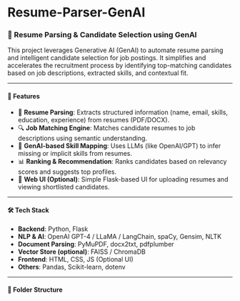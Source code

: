 # Resume-Parser-GenAI

### 🧠 Resume Parsing & Candidate Selection using GenAI

This project leverages Generative AI (GenAI) to automate resume parsing and intelligent candidate selection for job postings. It simplifies and accelerates the recruitment process by identifying top-matching candidates based on job descriptions, extracted skills, and contextual fit.

---

#### 🚀 Features

- 📄 **Resume Parsing**: Extracts structured information (name, email, skills, education, experience) from resumes (PDF/DOCX).
- 🔍 **Job Matching Engine**: Matches candidate resumes to job descriptions using semantic understanding.
- 🤖 **GenAI-based Skill Mapping**: Uses LLMs (like OpenAI/GPT) to infer missing or implicit skills from resumes.
- 📊 **Ranking & Recommendation**: Ranks candidates based on relevancy scores and suggests top profiles.
- 🧰 **Web UI (Optional)**: Simple Flask-based UI for uploading resumes and viewing shortlisted candidates.

---

#### 🛠️ Tech Stack

- **Backend**: Python, Flask
- **NLP & AI**: OpenAI GPT-4 / LLaMA / LangChain, spaCy, Gensim, NLTK
- **Document Parsing**: PyMuPDF, docx2txt, pdfplumber
- **Vector Store (optional)**: FAISS / ChromaDB
- **Frontend**: HTML, CSS, JS (Optional UI)
- **Others**: Pandas, Scikit-learn, dotenv

---

#### 📂 Folder Structure

